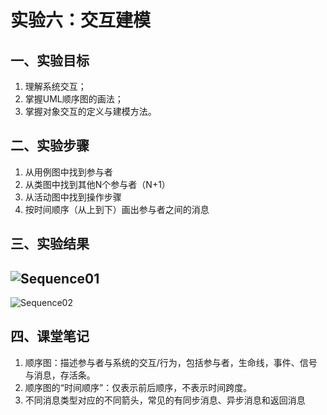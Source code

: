 # 实验六：交互建模
## 一、实验目标
1. 理解系统交互；
2. 掌握UML顺序图的画法；
3. 掌握对象交互的定义与建模方法。

## 二、实验步骤
1. 从用例图中找到参与者  
2. 从类图中找到其他N个参与者（N+1）  
3. 从活动图中找到操作步骤  
4. 按时间顺序（从上到下）画出参与者之间的消息

## 三、实验结果



## ![Sequence01](/Users/dingyunxin/Desktop/1714080902505/uml-modeling-2020/students/1714080902505/Sequence01.png)

![Sequence02](/Users/dingyunxin/Desktop/1714080902505/uml-modeling-2020/students/1714080902505/Sequence02.png)

## 四、课堂笔记





1.  顺序图：描述参与者与系统的交互/行为，包括参与者，生命线，事件、信号与消息，存活条。
2.  顺序图的“时间顺序”：仅表示前后顺序，不表示时间跨度。
3.  不同消息类型对应的不同箭头，常见的有同步消息、异步消息和返回消息
